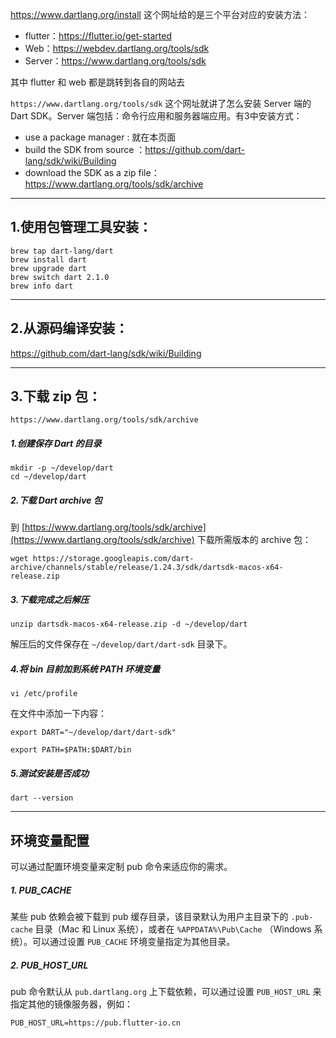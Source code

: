 https://www.dartlang.org/install 这个网址给的是三个平台对应的安装方法：

* flutter：https://flutter.io/get-started
* Web：https://webdev.dartlang.org/tools/sdk
* Server：https://www.dartlang.org/tools/sdk

其中 flutter 和 web 都是跳转到各自的网站去

`https://www.dartlang.org/tools/sdk` 这个网址就讲了怎么安装 Server 端的 Dart SDK。Server 端包括：命令行应用和服务器端应用。有3中安装方式：
* use a package manager : 就在本页面
* build the SDK from source ：https://github.com/dart-lang/sdk/wiki/Building
* download the SDK as a zip file：https://www.dartlang.org/tools/sdk/archive

---

## 1.使用包管理工具安装：

```
brew tap dart-lang/dart
brew install dart
brew upgrade dart
brew switch dart 2.1.0
brew info dart
```

---

## 2.从源码编译安装：

https://github.com/dart-lang/sdk/wiki/Building

---

## 3.下载 zip 包：

`https://www.dartlang.org/tools/sdk/archive`

##### 1.创建保存 Dart 的目录

```
mkdir -p ~/develop/dart
cd ~/develop/dart
```

##### 2.下载 Dart archive 包
到 [https://www.dartlang.org/tools/sdk/archive](https://www.dartlang.org/tools/sdk/archive) 下载所需版本的 archive 包：

```
wget https://storage.googleapis.com/dart-archive/channels/stable/release/1.24.3/sdk/dartsdk-macos-x64-release.zip
```

##### 3.下载完成之后解压

```
unzip dartsdk-macos-x64-release.zip -d ~/develop/dart
```

解压后的文件保存在 `~/develop/dart/dart-sdk` 目录下。

##### 4.将 bin 目前加到系统 PATH 环境变量

```
vi /etc/profile
```

在文件中添加一下内容：

```
export DART="~/develop/dart/dart-sdk"

export PATH=$PATH:$DART/bin
```

##### 5.测试安装是否成功

```
dart --version
```

---

## 环境变量配置
可以通过配置环境变量来定制 pub 命令来适应你的需求。

##### 1. PUB_CACHE
某些 pub 依赖会被下载到 pub 缓存目录，该目录默认为用户主目录下的 `.pub-cache` 目录（Mac 和 Linux 系统），或者在 `%APPDATA%\Pub\Cache` （Windows 系统）。可以通过设置 `PUB_CACHE` 环境变量指定为其他目录。

##### 2. PUB_HOST_URL
pub 命令默认从 `pub.dartlang.org` 上下载依赖，可以通过设置 `PUB_HOST_URL` 来指定其他的镜像服务器，例如：

`PUB_HOST_URL=https://pub.flutter-io.cn`
